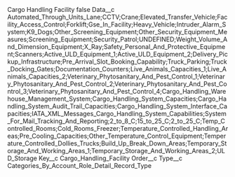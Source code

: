 <?xml version="1.0" encoding="UTF-8"?>
<CustomMetadata xmlns="http://soap.sforce.com/2006/04/metadata" xmlns:xsi="http://www.w3.org/2001/XMLSchema-instance" xmlns:xsd="http://www.w3.org/2001/XMLSchema">
    <label>Cargo Handling Facility</label>
    <protected>false</protected>
    <values>
        <field>Data__c</field>
        <value xsi:type="xsd:string">Automated_Through_Units_Lane;CCTV;Crane;Elevated_Transfer_Vehicle;Facility_Access_Control;Forklift;Gse_In_Facility;Heavy_Vehicle;Intruder_Alarm_System;K9_Dogs;Other_Screening_Equipment;Other_Security_Equipment_Measures;Screening_Equipment;Security_Patrol;UNDEFINED;Weight_Volume_And_Dimension_Equipment;X_Ray;Safety_Personal_And_Protective_Equipment;Scanners;Active_ULD_Equipment_1;Active_ULD_Equipment_2;Delivery_Pickup_Infrastructure;Pre_Arrival_Slot_Booking_Capability;Truck_Parking;Truck_Docking_Gates;Documentation_Counters;Live_Animals_Capacities_1;Live_Animals_Capacities_2;Veterinary_Phytosanitary_And_Pest_Control_1;Veterinary_Phytosanitary_And_Pest_Control_2;Veterinary_Phytosanitary_And_Pest_Control_3;Veterinary_Phytosanitary_And_Pest_Control_4;Cargo_Handling_Warehouse_Management_System;Cargo_Handling_System_Capacities;Cargo_Handling_System_Audit_Trail_Capacities;Cargo_Handling_System_Interface_Capacities;IATA_XML_Messages_Cargo_Handling_System_Capabilities;System_For_Mail_Tracking_And_Reporting;2_to_8_C;15_to_25_C;2_to_25_C;Temp_Controlled_Rooms;Cold_Rooms_Freezer;Temperature_Controlled_Handling_Areas;Pre_Cooling_Capacities;Other_Temperature_Control_Equipment;Temperature_Controlled_Dollies_Trucks;Build_Up_Break_Down_Areas;Temporary_Storage_And_Working_Areas_1;Temporary_Storage_And_Working_Areas_2;ULD_Storage</value>
    </values>
    <values>
        <field>Key__c</field>
        <value xsi:type="xsd:string">Cargo_Handling_Facility</value>
    </values>
    <values>
        <field>Order__c</field>
        <value xsi:nil="true"/>
    </values>
    <values>
        <field>Type__c</field>
        <value xsi:type="xsd:string">Categories_By_Account_Role_Detail_Record_Type</value>
    </values>
</CustomMetadata>
